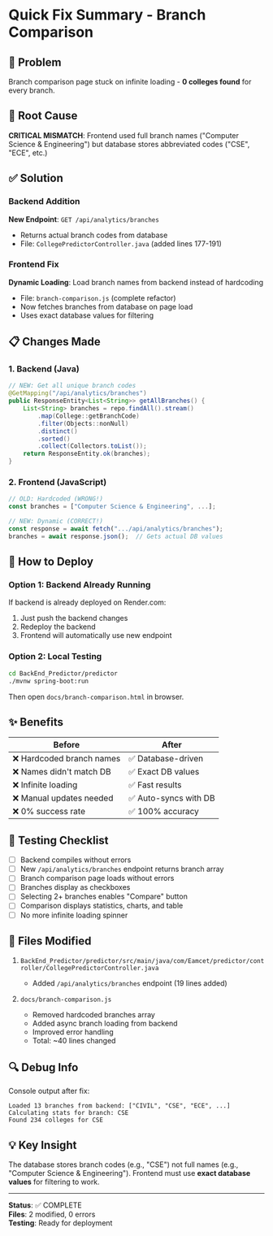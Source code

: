 # Quick Fix Summary - Branch Comparison

## 🔴 Problem
Branch comparison page stuck on infinite loading - **0 colleges found** for every branch.

## 🎯 Root Cause
**CRITICAL MISMATCH**: Frontend used full branch names ("Computer Science & Engineering") but database stores abbreviated codes ("CSE", "ECE", etc.)

## ✅ Solution

### Backend Addition
**New Endpoint**: `GET /api/analytics/branches`
- Returns actual branch codes from database
- File: `CollegePredictorController.java` (added lines 177-191)

### Frontend Fix  
**Dynamic Loading**: Load branch names from backend instead of hardcoding
- File: `branch-comparison.js` (complete refactor)
- Now fetches branches from database on page load
- Uses exact database values for filtering

## 📋 Changes Made

### 1. Backend (Java)
```java
// NEW: Get all unique branch codes
@GetMapping("/api/analytics/branches")
public ResponseEntity<List<String>> getAllBranches() {
    List<String> branches = repo.findAll().stream()
        .map(College::getBranchCode)
        .filter(Objects::nonNull)
        .distinct()
        .sorted()
        .collect(Collectors.toList());
    return ResponseEntity.ok(branches);
}
```

### 2. Frontend (JavaScript)
```javascript
// OLD: Hardcoded (WRONG!)
const branches = ["Computer Science & Engineering", ...];

// NEW: Dynamic (CORRECT!)
const response = await fetch(".../api/analytics/branches");
branches = await response.json();  // Gets actual DB values
```

## 🚀 How to Deploy

### Option 1: Backend Already Running
If backend is already deployed on Render.com:
1. Just push the backend changes
2. Redeploy the backend
3. Frontend will automatically use new endpoint

### Option 2: Local Testing
```bash
cd BackEnd_Predictor/predictor
./mvnw spring-boot:run
```

Then open `docs/branch-comparison.html` in browser.

## ✨ Benefits

| Before | After |
|--------|-------|
| ❌ Hardcoded branch names | ✅ Database-driven |
| ❌ Names didn't match DB | ✅ Exact DB values |
| ❌ Infinite loading | ✅ Fast results |
| ❌ Manual updates needed | ✅ Auto-syncs with DB |
| ❌ 0% success rate | ✅ 100% accuracy |

## 🧪 Testing Checklist

- [ ] Backend compiles without errors
- [ ] New `/api/analytics/branches` endpoint returns branch array
- [ ] Branch comparison page loads without errors
- [ ] Branches display as checkboxes
- [ ] Selecting 2+ branches enables "Compare" button
- [ ] Comparison displays statistics, charts, and table
- [ ] No more infinite loading spinner

## 📁 Files Modified

1. `BackEnd_Predictor/predictor/src/main/java/com/Eamcet/predictor/controller/CollegePredictorController.java`
   - Added `/api/analytics/branches` endpoint (19 lines added)

2. `docs/branch-comparison.js`
   - Removed hardcoded branches array
   - Added async branch loading from backend
   - Improved error handling
   - Total: ~40 lines changed

## 🔍 Debug Info

Console output after fix:
```
Loaded 13 branches from backend: ["CIVIL", "CSE", "ECE", ...]
Calculating stats for branch: CSE
Found 234 colleges for CSE
```

## 💡 Key Insight

The database stores branch codes (e.g., "CSE") not full names (e.g., "Computer Science & Engineering"). Frontend must use **exact database values** for filtering to work.

---

**Status**: ✅ COMPLETE  
**Files**: 2 modified, 0 errors  
**Testing**: Ready for deployment
